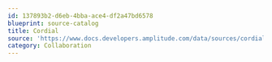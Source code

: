```yaml
---
id: 137893b2-d6eb-4bba-ace4-df2a47bd6578
blueprint: source-catalog
title: Cordial
source: 'https://www.docs.developers.amplitude.com/data/sources/cordial'
category: Collaboration
---
```

